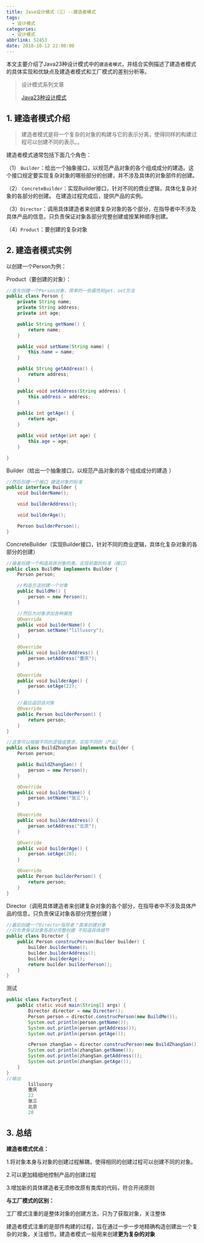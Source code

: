 ```yaml
---
title: Java设计模式（三）--建造者模式
tags:
  - 设计模式
categories:
  - 设计模式
abbrlink: 52453
date: 2018-10-12 22:00:00
---
```


本文主要介绍了Java23种设计模式中的`建造者模式`，并结合实例描述了建造者模式的具体实现和优缺点及建造者模式和工厂模式的差别分析等。

<!--more-->

> 设计模式系列文章
>
> [Java23种设计模式](https://www.lixueduan.com/categories/%E8%AE%BE%E8%AE%A1%E6%A8%A1%E5%BC%8F/)

## 1. 建造者模式介绍

> 建造者模式是将一个复杂的对象的构建与它的表示分离，使得同样的构建过程可以创建不同的表示。。

建造者模式通常包括下面几个角色：

（1） `Builder`：给出一个抽象接口，以规范产品对象的各个组成成分的建造。这个接口规定要实现复杂对象的哪些部分的创建，并不涉及具体的对象部件的创建。

（2） `ConcreteBuilder`：实现Builder接口，针对不同的商业逻辑，具体化复杂对象的各部分的创建。 在建造过程完成后，提供产品的实例。

（3）`Director`：调用具体建造者来创建复杂对象的各个部分，在指导者中不涉及具体产品的信息，只负责保证对象各部分完整创建或按某种顺序创建。

（4）`Product`：要创建的复杂对象

## 2. 建造者模式实例

以创建一个Person为例：

Product（要创建的对象）：

```java
//首先创建一个Person对象，简单的一些属性和get，set方法
public class Person {
    private String name;
    private String address;
    private int age;

    public String getName() {
        return name;
    }

    public void setName(String name) {
        this.name = name;
    }

    public String getAddress() {
        return address;
    }

    public void setAddress(String address) {
        this.address = address;
    }

    public int getAge() {
        return age;
    }

    public void setAge(int age) {
        this.age = age;
    }

}
```

Builder（给出一个抽象接口，以规范产品对象的各个组成成分的建造 ）

```java
//然后创建一个接口 建造对象的标准
public interface Builder {
    void builderName();

    void builderAddress();

    void builderAge();

    Person builderPerson();
}
```

ConcreteBuilder（实现Builder接口，针对不同的商业逻辑，具体化复杂对象的各部分的创建）

```java
//接着创建一个构造具体对象的类，实现前面的标准（接口）
public class BuildMe implements Builder {
    Person person;

    //构造方法创建一个对象
    public BuildMe() {
        person = new Person();
    }

    //然后为对象添加各种属性
    @Override
    public void builderName() {
        person.setName("lillusory");
    }

    @Override
    public void builderAddress() {
        person.setAddress("重庆");
    }

    @Override
    public void builderAge() {
        person.setAge(22);
    }

    //最后返回该对象
    @Override
    public Person builderPerson() {
        return person;
    }
}

//这里可以根据不同的逻辑或需求，实现不同的（产品）
public class BuildZhangSan implements Builder {
    Person person;

    public BuildZhangSan() {
        person = new Person();
    }

    @Override
    public void builderName() {
        person.setName("张三");
    }

    @Override
    public void builderAddress() {
        person.setAddress("北京");
    }

    @Override
    public void builderAge() {
        person.setAge(20);
    }

    @Override
    public Person builderPerson() {
        return person;
    }
}
```

Director（调用具体建造者来创建复杂对象的各个部分，在指导者中不涉及具体产品的信息，只负责保证对象各部分完整创建 ）

```java
//最后创建一个Director指导者？类来创建对象
//只负责保证对象各部分完整创建 不知道具体细节
public class Director {
    public Person construcPerson(Builder builder) {
        builder.builderName();
        builder.builderAddress();
        builder.builderAge();
        return builder.builderPerson();
    }
}
```

测试

```java
public class FactoryTest {
    public static void main(String[] args) {
        Director director = new Director();
        Person person = director.construcPerson(new BuildMe());
        System.out.println(person.getName());
        System.out.println(person.getAddress());
        System.out.println(person.getAge());

        cPerson zhangSan = director.construcPerson(new BuildZhangSan());
        System.out.println(zhangSan.getName());
        System.out.println(zhangSan.getAddress());
        System.out.println(zhangSan.getAge());
    }
}
//输出
        lillusory
        重庆
        22
        张三
        北京
        20
```

## 3. 总结

**建造者模式优点：**

1.将对象本身与对象的创建过程解耦，使得相同的创建过程可以创建不同的对象。

2.可以更加精细地控制产品的创建过程

3.增加新的具体建造者无须修改原有类库的代码，符合开闭原则 

**与工厂模式的区别：**

工厂模式注重的是整体对象的创建方法，只为了获取对象，关注整体

建造者模式注重的是部件构建的过程，旨在通过一步一步地精确构造创建出一个复杂的对象，关注细节。建造者模式一般用来创建**更为复杂的对象**